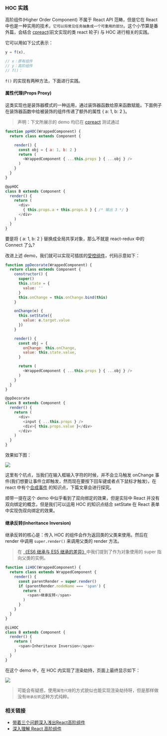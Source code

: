 ### HOC 实践

高阶组件(Higher Order Component) 不属于 React API 范畴，但是它在 React 中也是一种实用的技术，`它可以将常见任务抽象成一个可重用的部分`。这个小节算是番外篇，会结合 [cpreact](https://github.com/MuYunyun/cpreact)(前文实现的类 react 轮子) 与 HOC 进行相关的实践。

它可以用如下公式表示：

```js
y = f(x),

// x：原有组件
// y：高阶组件
// f()：
```

`f()` 的实现有两种方法，下面进行实践。

#### 属性代理(Props Proxy)

这类实现也是装饰器模式的一种运用，通过装饰器函数给原来函数赋能。下面例子在装饰器函数中给被装饰的组件传递了额外的属性 { a: 1, b: 2 }。

> 声明：下文所展示的 demo 均已在 [cpreact](https://github.com/MuYunyun/cpreact) 测试通过

```js
function ppHOC(WrappedComponent) {
  return class extends Component {

    render() {
      const obj = { a: 1, b: 2 }
      return (
        <WrappedComponent { ...this.props } { ...obj } />
      )
    }
  }
}

@ppHOC
class B extends Component {
  render() {
    return (
      <div>
        { this.props.a + this.props.b } { /* 输出 3 */ }
      </div>
    )
  }
}
```

要是将 { a: 1, b: 2 } 替换成全局共享对象，那么不就是 react-redux 中的 Connect 了么?

改进上述 demo，我们就可以实现可插拔的[受控组件](https://reactjs.org/docs/forms.html#controlled-components)，代码示意如下：

```js
function ppDecorate(WrappedComponent) {
  return class extends Component {
    constructor() {
      super()
      this.state = {
        value: ''
      }
      this.onChange = this.onChange.bind(this)
    }

    onChange(e) {
      this.setState({
        value: e.target.value
      })
    }

    render() {
      const obj = {
        onChange: this.onChange,
        value: this.state.value,
      }

      return (
        <WrappedComponent { ...this.props } { ...obj } />
      )
    }
  }
}

@ppDecorate
class B extends Component {
  render() {
    return (
      <div>
        <input { ...this.props } />
        <div>{ this.props.value }</div>
      </div>
    )
  }
}
```

效果如下图：

![](http://oqhtscus0.bkt.clouddn.com/hoc%E6%8E%A2%E7%B4%A2%E4%B9%8B%E5%8F%97%E6%8E%A7%E7%BB%84%E4%BB%B6.gif)

这里有个坑点，当我们在输入框输入字符的时候，并不会立马触发 onChange 事件(我们想要让事件立即触发，然而现在要按下回车键或者点下鼠标才触发)，在 react 中有个[合成事件](https://reactjs.org/docs/events.html) 的知识点，下篇文章会进行探究。

顺带一提在这个 demo 中似乎看到了双向绑定的效果，但是实际中 React 并没有双向绑定的概念，但是我们可以运用 HOC 的知识点结合 setState 在 React 表单中实现伪双向绑定的效果。

#### 继承反转(Inheritance Inversion)

继承反转的核心是：传入 HOC 的组件会作为返回类的父类来使用。然后在 render 中调用 `super.render()` 来调用父类的 render 方法。

> 在 [《ES6 继承与 ES5 继承的差异》](https://github.com/MuYunyun/blog/blob/master/BasicSkill/readES6/继承.md#作为对象调用的-super)中我们提到了作为对象使用的 super 指向父类的实例。

```js
function iiHOC(WrappedComponent) {
  return class extends WrappedComponent {
    render() {
      const parentRender = super.render()
      if (parentRender.nodeName === 'span') {
        return (
          <span>继承反转</span>
        )
      }
    }
  }
}

@iiHOC
class B extends Component {
  render() {
    return (
      <span>Inheritance Inversion</span>
    )
  }
}
```

在这个 demo 中，在 HOC 内实现了渲染劫持，页面上最终显示如下：

![](http://oqhtscus0.bkt.clouddn.com/e7dbedcefd9a61dcd12fbcff89dc19ef.jpg-200)

> 可能会有疑惑，使用`属性代理`的方式貌似也能实现渲染劫持呀，但是那样做没有`继承反转`这种方式纯粹。

### 相关链接

* [带着三个问题深入浅出React高阶组件](https://juejin.im/post/59818a485188255694568ff2)
* [深入理解 React 高阶组件](https://zhuanlan.zhihu.com/p/24776678?refer=FrontendMagazine)